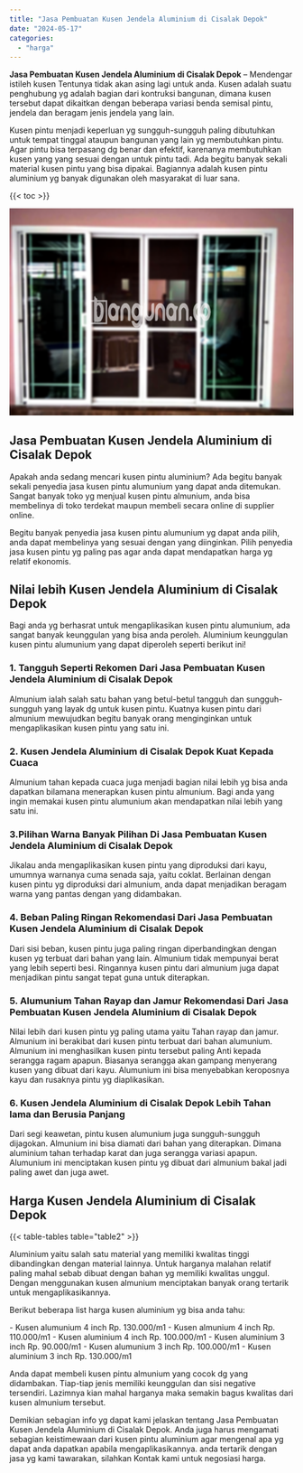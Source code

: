 ```yaml
---
title: "Jasa Pembuatan Kusen Jendela Aluminium di Cisalak Depok"
date: "2024-05-17"
categories: 
  - "harga"
---
```


**Jasa Pembuatan Kusen Jendela Aluminium di Cisalak Depok** – Mendengar istileh kusen Tentunya tidak akan asing lagi untuk anda. Kusen adalah suatu penghubung yg adalah bagian dari kontruksi bangunan, dimana kusen tersebut dapat dikaitkan dengan beberapa variasi benda semisal pintu, jendela dan beragam jenis jendela yang lain.

Kusen pintu menjadi keperluan yg sungguh-sungguh paling dibutuhkan untuk tempat tinggal ataupun bangunan yang lain yg membutuhkan pintu. Agar pintu bisa terpasang dg benar dan efektif, karenanya membutuhkan kusen yang yang sesuai dengan untuk pintu tadi. Ada begitu banyak sekali material kusen pintu yang bisa dipakai. Bagiannya adalah kusen pintu aluminium yg banyak digunakan oleh masyarakat di luar sana.

{{< toc >}}

![Jasa Pembuatan Kusen Jendela Aluminium di Cisalak Depok](/images/harga-kusen-jendela-alumunium-04.png)

## Jasa Pembuatan Kusen Jendela Aluminium di Cisalak Depok

Apakah anda sedang mencari kusen pintu aluminium? Ada begitu banyak sekali penyedia jasa kusen pintu alumunium yang dapat anda ditemukan. Sangat banyak toko yg menjual kusen pintu almunium, anda bisa membelinya di toko terdekat maupun membeli secara online di supplier online.

Begitu banyak penyedia jasa kusen pintu alumunium yg dapat anda pilih, anda dapat membelinya yang sesuai dengan yang diinginkan. Pilih penyedia jasa kusen pintu yg paling pas agar anda dapat mendapatkan harga yg relatif ekonomis.

## Nilai lebih Kusen Jendela Aluminium di Cisalak Depok

Bagi anda yg berhasrat untuk mengaplikasikan kusen pintu alumunium, ada sangat banyak keunggulan yang bisa anda peroleh. Aluminium keunggulan kusen pintu alumunium yang dapat diperoleh seperti berikut ini!

### 1\. Tangguh Seperti Rekomen Dari Jasa Pembuatan Kusen Jendela Aluminium di Cisalak Depok

Almunium ialah salah satu bahan yang betul-betul tangguh dan sungguh-sungguh yang layak dg untuk kusen pintu. Kuatnya kusen pintu dari almunium mewujudkan begitu banyak orang menginginkan untuk mengaplikasikan kusen pintu yang satu ini.

### 2\. Kusen Jendela Aluminium di Cisalak Depok Kuat Kepada Cuaca

Almunium tahan kepada cuaca juga menjadi bagian nilai lebih yg bisa anda dapatkan bilamana menerapkan kusen pintu almunium. Bagi anda yang ingin memakai kusen pintu alumunium akan mendapatkan nilai lebih yang satu ini.

### 3.Pilihan Warna Banyak Pilihan Di Jasa Pembuatan Kusen Jendela Aluminium di Cisalak Depok

Jikalau anda mengaplikasikan kusen pintu yang diproduksi dari kayu, umumnya warnanya cuma senada saja, yaitu coklat. Berlainan dengan kusen pintu yg diproduksi dari almunium, anda dapat menjadikan beragam warna yang pantas dengan yang didambakan.

### 4\. Beban Paling Ringan Rekomendasi Dari Jasa Pembuatan Kusen Jendela Aluminium di Cisalak Depok

Dari sisi beban, kusen pintu juga paling ringan diperbandingkan dengan kusen yg terbuat dari bahan yang lain. Almunium tidak mempunyai berat yang lebih seperti besi. Ringannya kusen pintu dari almunium juga dapat menjadikan pintu sangat tepat guna untuk diterapkan.

### 5\. Alumunium Tahan Rayap dan Jamur Rekomendasi Dari Jasa Pembuatan Kusen Jendela Aluminium di Cisalak Depok

Nilai lebih dari kusen pintu yg paling utama yaitu Tahan rayap dan jamur. Almunium ini berakibat dari kusen pintu terbuat dari bahan alumunium. Almunium ini menghasilkan kusen pintu tersebut paling Anti kepada serangga ragam apapun. Biasanya serangga akan gampang menyerang kusen yang dibuat dari kayu. Alumunium ini bisa menyebabkan keroposnya kayu dan rusaknya pintu yg diaplikasikan.

### 6\. Kusen Jendela Aluminium di Cisalak Depok Lebih Tahan lama dan Berusia Panjang

Dari segi keawetan, pintu kusen alumunium juga sungguh-sungguh dijagokan. Almunium ini bisa diamati dari bahan yang diterapkan. Dimana aluminium tahan terhadap karat dan juga serangga variasi apapun. Alumunium ini menciptakan kusen pintu yg dibuat dari almunium bakal jadi paling awet dan juga awet.

## Harga Kusen Jendela Aluminium di Cisalak Depok

{{< table-tables table="table2" >}}

Aluminium yaitu salah satu material yang memiliki kwalitas tinggi dibandingkan dengan material lainnya. Untuk harganya malahan relatif paling mahal sebab dibuat dengan bahan yg memiliki kwalitas unggul. Dengan menggunakan kusen almunium menciptakan banyak orang tertarik untuk mengaplikasikannya.

Berikut beberapa list harga kusen aluminium yg bisa anda tahu:

\- Kusen alumunium 4 inch Rp. 130.000/m1 - Kusen almunium 4 inch Rp. 110.000/m1 - Kusen aluminium 4 inch Rp. 100.000/m1 - Kusen aluminium 3 inch Rp. 90.000/m1 - Kusen alumunium 3 inch Rp. 100.000/m1 - Kusen aluminium 3 inch Rp. 130.000/m1

Anda dapat membeli kusen pintu almunium yang cocok dg yang didambakan. Tiap-tiap jenis memiliki keunggulan dan sisi negative tersendiri. Lazimnya kian mahal harganya maka semakin bagus kwalitas dari kusen almunium tersebut.

Demikian sebagian info yg dapat kami jelaskan tentang Jasa Pembuatan Kusen Jendela Aluminium di Cisalak Depok. Anda juga harus mengamati sebagian keistimewaan dari kusen pintu aluminium agar mengenal apa yg dapat anda dapatkan apabila mengaplikasikannya. anda tertarik dengan jasa yg kami tawarakan, silahkan Kontak kami untuk negosiasi harga.
